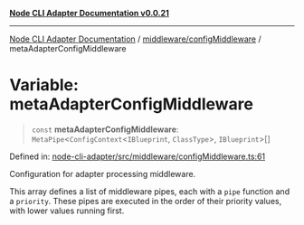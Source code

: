 [**Node CLI Adapter Documentation v0.0.21**](../../../README.md)

***

[Node CLI Adapter Documentation](../../../modules.md) / [middleware/configMiddleware](../README.md) / metaAdapterConfigMiddleware

# Variable: metaAdapterConfigMiddleware

> `const` **metaAdapterConfigMiddleware**: `MetaPipe`\<`ConfigContext`\<`IBlueprint`, `ClassType`\>, `IBlueprint`\>[]

Defined in: [node-cli-adapter/src/middleware/configMiddleware.ts:61](https://github.com/stonemjs/node-cli-adapter/blob/8aa5733b805725e9383f05513594f3738beb3cb2/src/middleware/configMiddleware.ts#L61)

Configuration for adapter processing middleware.

This array defines a list of middleware pipes, each with a `pipe` function and a `priority`.
These pipes are executed in the order of their priority values, with lower values running first.
